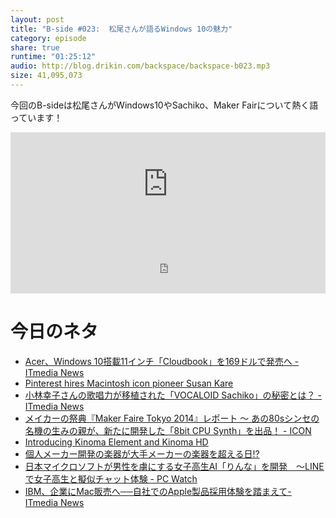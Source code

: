 ```yaml
---
layout: post
title: "B-side #023:  松尾さんが語るWindows 10の魅力"
category: episode
share: true
runtime: "01:25:12"
audio: http://blog.drikin.com/backspace/backspace-b023.mp3
size: 41,095,073
---
```


今回のB-sideは松尾さんがWindows10やSachiko、Maker Fairについて熱く語っています！

<iframe width="100%" height="166" scrolling="no" frameborder="no" src="https://w.soundcloud.com/player/?url=https%3A//api.soundcloud.com/tracks/218020455&amp;color=ff5500&amp;auto_play=false&amp;hide_related=false&amp;show_comments=true&amp;show_user=true&amp;show_reposts=false"></iframe>
<iframe src="http://backspace.fm/subscribes.html" width="100%" height="92" scrolling="no" frameborder="0"></iframe>

# 今日のネタ

- [Acer、Windows 10搭載11インチ「Cloudbook」を169ドルで発売へ - ITmedia News](http://www.itmedia.co.jp/news/articles/1508/05/news109.html)
- [Pinterest hires Macintosh icon pioneer Susan Kare](http://mashable.com/2015/07/31/pinterest-hires-susan-kare/)
- [小林幸子さんの歌唱力が移植された「VOCALOID Sachiko」の秘密とは？ - ITmedia News](http://www.itmedia.co.jp/news/articles/1507/28/news143.html)
- [メイカーの祭典『Maker Faire Tokyo 2014』レポート 〜 あの80sシンセの名機の生みの親が、新たに開発した「8bit CPU Synth」を出品！ - ICON](http://icon.jp/archives/9132)
- [Introducing Kinoma Element and Kinoma HD](http://blog.kinoma.com/2015/07/solid2015/)
- [個人メーカー開発の楽器が大手メーカーの楽器を超える日!?](http://www.dtmstation.com/archives/51950832.html)
- [日本マイクロソフトが男性を虜にする女子高生AI「りんな」を開発　～LINEで女子高生と擬似チャット体験 - PC Watch](http://pc.watch.impress.co.jp/docs/news/yajiuma/20150805_715150.html)
- [IBM、企業にMac販売へ──自社でのApple製品採用体験を踏まえて- ITmedia News](http://www.itmedia.co.jp/news/articles/1508/06/news072.html)
